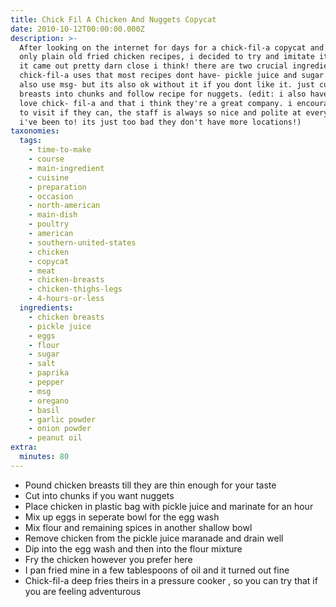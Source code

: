 ```yaml
---
title: Chick Fil A Chicken And Nuggets Copycat
date: 2010-10-12T00:00:00.000Z
description: >-
  After looking on the internet for days for a chick-fil-a copycat and finding
  only plain old fried chicken recipes, i decided to try and imitate it myself.
  it came out pretty darn close i think! there are two crucial ingredients
  chick-fil-a uses that most recipes dont have- pickle juice and sugar. they
  also use msg- but its also ok without it if you dont like it. just cut up the
  breasts into chunks and follow recipe for nuggets. (edit: i also have to say i
  love chick- fil-a and that i think they're a great company. i encourage anyone
  to visit if they can, the staff is always so nice and polite at every location
  i've been to! its just too bad they don't have more locations!)
taxonomies:
  tags:
    - time-to-make
    - course
    - main-ingredient
    - cuisine
    - preparation
    - occasion
    - north-american
    - main-dish
    - poultry
    - american
    - southern-united-states
    - chicken
    - copycat
    - meat
    - chicken-breasts
    - chicken-thighs-legs
    - 4-hours-or-less
  ingredients:
    - chicken breasts
    - pickle juice
    - eggs
    - flour
    - sugar
    - salt
    - paprika
    - pepper
    - msg
    - oregano
    - basil
    - garlic powder
    - onion powder
    - peanut oil
extra:
  minutes: 80
---
```

 - Pound chicken breasts till they are thin enough for your taste
 - Cut into chunks if you want nuggets
 - Place chicken in plastic bag with pickle juice and marinate for an hour
 - Mix up eggs in seperate bowl for the egg wash
 - Mix flour and remaining spices in another shallow bowl
 - Remove chicken from the pickle juice maranade and drain well
 - Dip into the egg wash and then into the flour mixture
 - Fry the chicken however you prefer here
 - I pan fried mine in a few tablespoons of oil and it turned out fine
 - Chick-fil-a deep fries theirs in a pressure cooker , so you can try that if you are feeling adventurous
